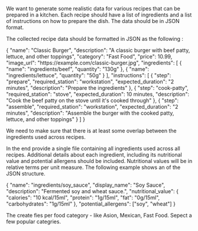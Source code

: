 We want to generate some realistic data for various recipes that can be prepared in a kitchen.
Each recipe should have a list of ingredients and a list of instructions on how to prepare the dish. The data should be in JSON format.

The collected recipe data should be formatted in JSON as the following <example>:

<example>
{
  "name": "Classic Burger",
  "description": "A classic burger with beef patty, lettuce, and other toppings",
  "category": "Fast Food",
  "price": 10.99,
  "image_url": "https://example.com/classic-burger.jpg",
  "ingredients": [
    {
      "name": "ingredients/beef",
      "quantity": "130g"
    },
    {
      "name": "ingredients/lettuce",
      "quantity": "50g"
    }
  ],
  "instructions": [
    {
      "step": "prepare",
      "required_station": "workstation",
      "expected_duration": "2 minutes",
      "description": "Prepare the ingredients"
    },
    {
      "step": "cook-patty",
      "required_station": "stove",
      "expected_duration": 10 minutes,
      "description": "Cook the beef patty on the stove until it's cooked through"
    },
    {
      "step": "assemble",
      "required_station": "workstation",
      "expected_duration": "2 minutes",
      "description": "Assemble the burger with the cooked patty, lettuce, and other toppings"
    }
  ]
}
</example>

We need to make sure that there is at least some overlap between the ingredients used across recipes.

In the end provide a single file containing all ingredients used across all recipes.
Additional details about each ingredient, including its nutritional value and potential allergens should be included.
Nutritional values will be in relative terms per unit measure.
The following example shows an <example> of the JSON structure.

<example>
{
  "name": "ingredients/soy_sauce",
  "display_name": "Soy Sauce",
  "description": "Fermented soy and wheat sauce.",
  "nutritional_value": {
    "calories": "10 kcal/15ml",
    "protein": "1g/15ml",
    "fat": "0g/15ml",
    "carbohydrates": "1g/15ml"
  },
  "potential_allergens": ["soy", "wheat"]
}
</example>

The create fies per food category - like Asion, Mexican, Fast Food. Sepect a few popular categries.